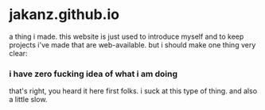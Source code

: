 # jakanz.github.io
a thing i made. this website is just used to introduce myself and to keep projects i've made that are web-available. but i should make one thing very clear:

### i have zero fucking idea of what i am doing
that's right, you heard it here first folks. i suck at this type of thing. and also a little slow.
